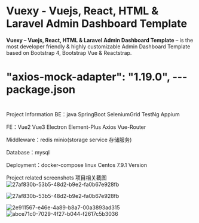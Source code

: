 # Vuexy - Vuejs, React, HTML & Laravel Admin Dashboard Template

**Vuexy – Vuejs, React, HTML & Laravel Admin Dashboard Template** – is the most developer friendly & highly customizable Admin Dashboard Template based on Bootstrap 4, Bootstrap Vue & Reactstrap.


# "axios-mock-adapter": "1.19.0",  --- package.json
# 

 Project Information
BE：java SpringBoot SeleniumGrid  TestNg  Appium

FE：Vue2 Vue3  Electron  Element-Plus  Axios  Vue-Router    

Middleware：redis  minio(storage service 存储服务) 

Database：mysql

Deployment：docker-compose   linux  Centos 7.9.1 Version

Project related screenshots  项目相关截图
![27af830b-53b5-48d2-b9e2-fa0b67e928fb](https://github.com/Runnsnail/GallopingSnails-FrontPlatform/assets/86088574/36976c2c-fa09-41c1-9638-84f9e60d0db1)

![27af830b-53b5-48d2-b9e2-fa0b67e928fb](https://github.com/Runnsnail/GallopingSnails-FrontPlatform/assets/86088574/4271b977-d5c0-4186-8733-83df5fa66061)


![2e911567-e46e-4a89-b8a7-00a3893ad315](https://github.com/Runnsnail/GallopingSnails-FrontPlatform/assets/86088574/42660fb9-eace-413d-93f3-2d3e73dfee2f)
![abce71c0-7029-4f27-b044-f2617c5b3036](https://github.com/Runnsnail/GallopingSnails-FrontPlatform/assets/86088574/f1f1cca9-c372-4713-9950-37835f4abd06)

